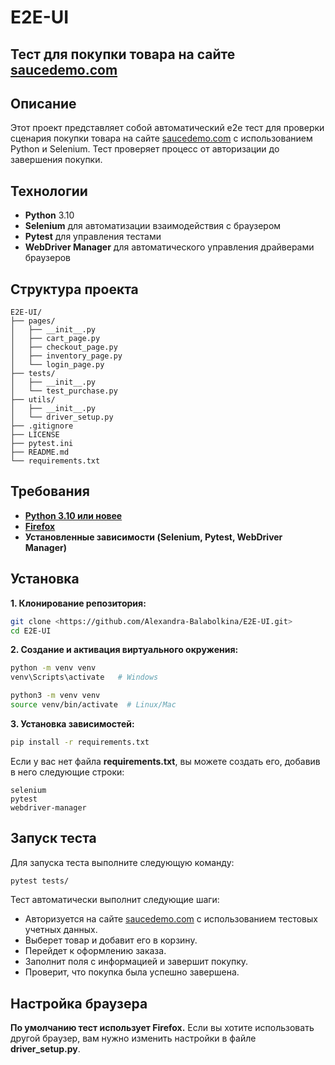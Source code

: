 # E2E-UI 
## Тест для покупки товара на сайте [saucedemo.com](https://www.saucedemo.com)

## Описание

Этот проект представляет собой автоматический e2e тест для проверки сценария покупки товара на сайте [saucedemo.com](https://www.saucedemo.com) с использованием Python и Selenium. Тест проверяет процесс от авторизации до завершения покупки.

## Технологии

- **Python** 3.10
- **Selenium** для автоматизации взаимодействия с браузером
- **Pytest** для управления тестами
- **WebDriver Manager** для автоматического управления драйверами браузеров

## Структура проекта

```
E2E-UI/
├── pages/
│   ├── __init__.py
│   ├── cart_page.py
│   ├── checkout_page.py
│   ├── inventory_page.py
│   └── login_page.py
├── tests/
│   ├── __init__.py
│   └── test_purchase.py
├── utils/
│   ├── __init__.py
│   └── driver_setup.py
├── .gitignore
├── LICENSE
├── pytest.ini
├── README.md
└── requirements.txt
```
## Требования
- **[Python 3.10 или новее](https://www.python.org/downloads/)**
- **[Firefox](https://www.mozilla.org/ru/firefox/)**
- **Установленные зависимости (Selenium, Pytest, WebDriver Manager)**

## Установка

**1. Клонирование репозитория:**

```bash
git clone <https://github.com/Alexandra-Balabolkina/E2E-UI.git>
cd E2E-UI
```
**2. Создание и активация виртуального окружения:**

```bash
python -m venv venv
venv\Scripts\activate   # Windows
```
```bash
python3 -m venv venv
source venv/bin/activate  # Linux/Mac
```

**3. Установка зависимостей:**

```bash
pip install -r requirements.txt
```

Если у вас нет файла **requirements.txt**, вы можете создать его, добавив в него следующие строки:

```
selenium
pytest
webdriver-manager
```
## Запуск теста
Для запуска теста выполните следующую команду:

```bash
pytest tests/
```

Тест автоматически выполнит следующие шаги:

- Авторизуется на сайте [saucedemo.com](https://www.saucedemo.com) с использованием тестовых учетных данных.
- Выберет товар и добавит его в корзину.
- Перейдет к оформлению заказа.
- Заполнит поля с информацией и завершит покупку.
- Проверит, что покупка была успешно завершена.

## Настройка браузера
**По умолчанию тест использует Firefox.**
Если вы хотите использовать другой браузер, вам нужно изменить настройки в файле **driver_setup.py**.

